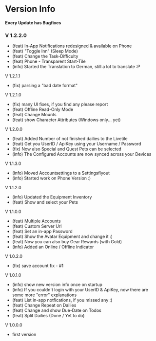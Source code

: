 # Version Info

#### Every Update has Bugfixes

### V 1.2.2.0
- (feat) In-App Notifications redesigned & available on Phone
- (feat) "Toggle Inn" (Sleep Mode)
- (feat) Change the Task-Difficulty
- (feat) Phone - Transparent Start-Tile
- (info) Started the Translation to German, still a lot to translate :P

V 1.2.1.1
- (fix) parsing a "bad date format" 

V 1.2.1.0
- (fix) many UI fixes, if you find any please report
- (feat) Offline Read-Only Mode
- (feat) Change Mounts
- (feat) show Character Attributes (Windows only... yet)

V 1.2.0.0
- (feat) Added Number of not finished dailies to the Livetile
- (feat) Get you UserID / ApiKey using your Username / Password
- (fix) Now also Special and Quest Pets can be selected
- (info) The Configured Accounts are now synced across your Devices

V 1.1.3.0
- (info) Moved Accountsettings to a Settingsflyout
- (info) Started work on Phone Version :)

V 1.1.2.0
- (info) Updated the Equipment Inventory
- (feat) Show and select your Pets

V 1.1.0.0
- (feat) Multiple Accounts
- (feat) Custom Server Url
- (feat) Set an in-app Password
- (feat) Show the Avatar Equipment and change it :)
- (feat) Now you can also buy Gear Rewards (with Gold)
- (info) Added an Online / Offline Indicator

V 1.0.2.0
- (fix) save account fix - #1

V 1.0.1.0
- (info) show new version info once on startup
- (info) If you couldn't login with your UserID & ApiKey, now there are some more "error" explanations
- (feat) List in-app notfications, if you missed any :)
- (feat) Change Repeat on Dailies
- (feat) Change and show Due-Date on Todos
- (feat) Split Dailies (Done / Yet to do)

V 1.0.0.0
- first version
